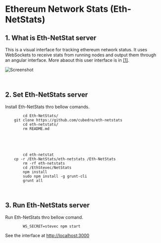 # Ethereum Network Stats (Eth-NetStats)

## 1. What is Eth-NetStat server

This is a visual interface for tracking ethereum network status. It uses WebSockets to receive stats from running nodes and output them through an angular interface. More abaout this user interface is in [[1]](https://github.com/cubedro/eth-netstats).

![Screenshot](https://raw.githubusercontent.com/cubedro/eth-netstats/master/src/images/screenshot.jpg?v=0.0.6 "Screenshot")

</br>

## 2. Set Eth-NetStats server

Install Eth-NetStats thro bellow comands.

```shell
        cd Eth-NetStats/
	git clone https://github.com/cubedro/eth-netstats
        cd eth-netstats/
        rm README.md
        




        cd eth-netstat 
	cp -r /Eth-NetStats/eth-netstats /Eth-NetStats
        rm -rf eth-netstats
        cd /EthStevec/NetStats
	    npm install 
        sudo npm install -g grunt-cli
        grunt all
```

</br>

## 3. Run Eth-NetStats server

Run Eth-NetStats thro bellow comand.

```shell
        WS_SECRET=stevec npm start
```

See the interface at <http://localhost:3000>
